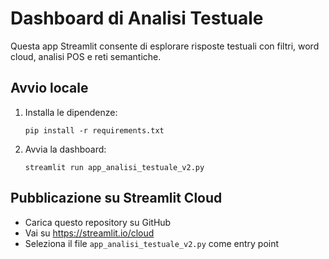 # Dashboard di Analisi Testuale

Questa app Streamlit consente di esplorare risposte testuali con filtri, word cloud, analisi POS e reti semantiche.

## Avvio locale

1. Installa le dipendenze:
   ```
   pip install -r requirements.txt
   ```

2. Avvia la dashboard:
   ```
   streamlit run app_analisi_testuale_v2.py
   ```

## Pubblicazione su Streamlit Cloud

- Carica questo repository su GitHub
- Vai su https://streamlit.io/cloud
- Seleziona il file `app_analisi_testuale_v2.py` come entry point
